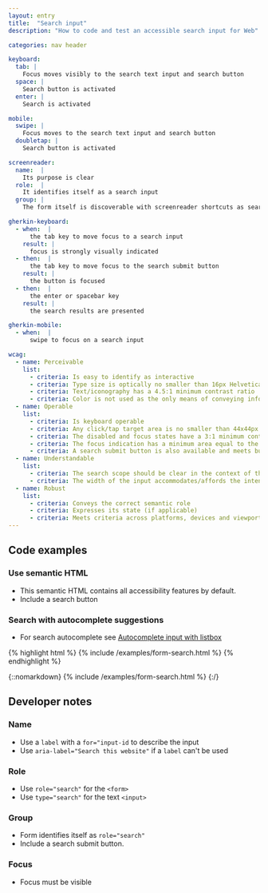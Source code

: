 ```yaml
---
layout: entry
title:  "Search input"
description: "How to code and test an accessible search input for Web"

categories: nav header

keyboard:
  tab: |
    Focus moves visibly to the search text input and search button
  space: |
    Search button is activated
  enter: |
    Search is activated

mobile:
  swipe: |
    Focus moves to the search text input and search button
  doubletap: |
    Search button is activated

screenreader:
  name:  |
    Its purpose is clear
  role:  |
    It identifies itself as a search input
  group: |
    The form itself is discoverable with screenreader shortcuts as search landmark

gherkin-keyboard: 
  - when:  |
      the tab key to move focus to a search input
    result: |
      focus is strongly visually indicated
  - then:  |
      the tab key to move focus to the search submit button
    result: |
      the button is focused
  - then:  |
      the enter or spacebar key
    result: |
      the search results are presented

gherkin-mobile:
  - when:  |
      swipe to focus on a search input

wcag:
  - name: Perceivable
    list:
      - criteria: Is easy to identify as interactive
      - criteria: Type size is optically no smaller than 16px Helvetica
      - criteria: Text/iconography has a 4.5:1 minimum contrast ratio
      - criteria: Color is not used as the only means of conveying information or state (error, success, focus, disabled etc)
  - name: Operable
    list:
      - criteria: Is keyboard operable
      - criteria: Any click/tap target area is no smaller than 44x44px
      - criteria: The disabled and focus states have a 3:1 minimum contrast ratio against default
      - criteria: The focus indication has a minimum area equal to the width of the element and 2px in height
      - criteria: A search submit button is also available and meets button design criteria
  - name: Understandable
    list:
      - criteria: The search scope should be clear in the context of the whole page
      - criteria: The width of the input accommodates/affords the intended input, reinforcing its purpose
  - name: Robust
    list:
      - criteria: Conveys the correct semantic role 
      - criteria: Expresses its state (if applicable)
      - criteria: Meets criteria across platforms, devices and viewports
---
```


## Code examples

### Use semantic HTML

- This semantic HTML contains all accessibility features by default. 
- Include a search button

### Search with autocomplete suggestions

- For search autocomplete see [Autocomplete input with listbox](/checklist-web/listbox-autocomplete/)

{% highlight html %}
{% include /examples/form-search.html %}
{% endhighlight %}

{::nomarkdown}
<example>
{% include /examples/form-search.html %}
</example>
{:/}

## Developer notes

### Name
- Use a `label` with a `for="input-id` to describe the input
- Use `aria-label="Search this website"` if a `label` can't be used

### Role
- Use `role="search"` for the `<form>`
- Use `type="search"` for the text `<input>`

### Group
- Form identifies itself as `role="search"` 
- Include a search submit button.

### Focus
- Focus must be visible


